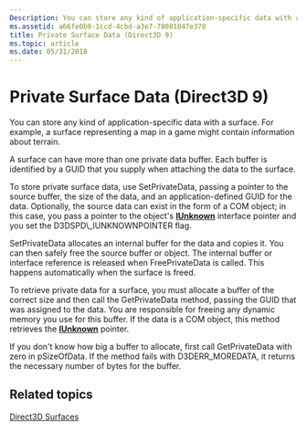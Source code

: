 ```yaml
---
Description: You can store any kind of application-specific data with a surface. For example, a surface representing a map in a game might contain information about terrain.
ms.assetid: a66fe0b9-1ccd-4cbd-a3e7-78081047e378
title: Private Surface Data (Direct3D 9)
ms.topic: article
ms.date: 05/31/2018
---
```


# Private Surface Data (Direct3D 9)

You can store any kind of application-specific data with a surface. For example, a surface representing a map in a game might contain information about terrain.

A surface can have more than one private data buffer. Each buffer is identified by a GUID that you supply when attaching the data to the surface.

To store private surface data, use SetPrivateData, passing a pointer to the source buffer, the size of the data, and an application-defined GUID for the data. Optionally, the source data can exist in the form of a COM object; in this case, you pass a pointer to the object's [**IUnknown**](https://msdn.microsoft.com/en-us/library/ms680509(v=VS.85).aspx) interface pointer and you set the D3DSPD\_IUNKNOWNPOINTER flag.

SetPrivateData allocates an internal buffer for the data and copies it. You can then safely free the source buffer or object. The internal buffer or interface reference is released when FreePrivateData is called. This happens automatically when the surface is freed.

To retrieve private data for a surface, you must allocate a buffer of the correct size and then call the GetPrivateData method, passing the GUID that was assigned to the data. You are responsible for freeing any dynamic memory you use for this buffer. If the data is a COM object, this method retrieves the [**IUnknown**](https://msdn.microsoft.com/en-us/library/ms680509(v=VS.85).aspx) pointer.

If you don't know how big a buffer to allocate, first call GetPrivateData with zero in pSizeOfData. If the method fails with D3DERR\_MOREDATA, it returns the necessary number of bytes for the buffer.

## Related topics

<dl> <dt>

[Direct3D Surfaces](direct3d-surfaces.md)
</dt> </dl>

 

 



